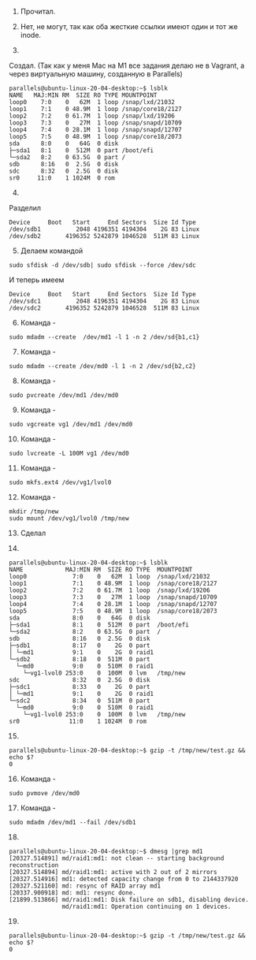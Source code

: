 1. Прочитал.

2. Нет, не могут, так как оба жесткие ссылки имеют один и тот же inode.

3.
Создал. (Так как у меня Mac на M1 все задания делаю не в Vagrant, а через виртуальную машину, созданную в Parallels)
```
parallels@ubuntu-linux-20-04-desktop:~$ lsblk
NAME   MAJ:MIN RM  SIZE RO TYPE MOUNTPOINT
loop0    7:0    0   62M  1 loop /snap/lxd/21032
loop1    7:1    0 48.9M  1 loop /snap/core18/2127
loop2    7:2    0 61.7M  1 loop /snap/lxd/19206
loop3    7:3    0   27M  1 loop /snap/snapd/10709
loop4    7:4    0 28.1M  1 loop /snap/snapd/12707
loop5    7:5    0 48.9M  1 loop /snap/core18/2073
sda      8:0    0   64G  0 disk 
├─sda1   8:1    0  512M  0 part /boot/efi
└─sda2   8:2    0 63.5G  0 part /
sdb      8:16   0  2.5G  0 disk 
sdc      8:32   0  2.5G  0 disk 
sr0     11:0    1 1024M  0 rom  
```
4. 
Разделил
```
Device     Boot   Start     End Sectors  Size Id Type
/dev/sdb1          2048 4196351 4194304    2G 83 Linux
/dev/sdb2       4196352 5242879 1046528  511M 83 Linux
```

5. Делаем командой 
```
sudo sfdisk -d /dev/sdb| sudo sfdisk --force /dev/sdc
```
И теперь имеем
```
Device     Boot   Start     End Sectors  Size Id Type
/dev/sdc1          2048 4196351 4194304    2G 83 Linux
/dev/sdc2       4196352 5242879 1046528  511M 83 Linux
```

6. Команда - 
```
sudo mdadm --create  /dev/md1 -l 1 -n 2 /dev/sd{b1,c1}
```

7. Команда - 
```
sudo mdadm --create /dev/md0 -l 1 -n 2 /dev/sd{b2,c2}
```

8. Команда - 
```
sudo pvcreate /dev/md1 /dev/md0
```

9. Команда -
```
sudo vgcreate vg1 /dev/md1 /dev/md0
```

10. Команда - 
```
sudo lvcreate -L 100M vg1 /dev/md0
```

11. Команда - 
```
sudo mkfs.ext4 /dev/vg1/lvol0
```

12. Команда - 
```
mkdir /tmp/new
sudo mount /dev/vg1/lvol0 /tmp/new
```

13. Сделал

14.

```
parallels@ubuntu-linux-20-04-desktop:~$ lsblk
NAME            MAJ:MIN RM  SIZE RO TYPE  MOUNTPOINT
loop0             7:0    0   62M  1 loop  /snap/lxd/21032
loop1             7:1    0 48.9M  1 loop  /snap/core18/2127
loop2             7:2    0 61.7M  1 loop  /snap/lxd/19206
loop3             7:3    0   27M  1 loop  /snap/snapd/10709
loop4             7:4    0 28.1M  1 loop  /snap/snapd/12707
loop5             7:5    0 48.9M  1 loop  /snap/core18/2073
sda               8:0    0   64G  0 disk  
├─sda1            8:1    0  512M  0 part  /boot/efi
└─sda2            8:2    0 63.5G  0 part  /
sdb               8:16   0  2.5G  0 disk  
├─sdb1            8:17   0    2G  0 part  
│ └─md1           9:1    0    2G  0 raid1 
└─sdb2            8:18   0  511M  0 part  
  └─md0           9:0    0  510M  0 raid1 
    └─vg1-lvol0 253:0    0  100M  0 lvm   /tmp/new
sdc               8:32   0  2.5G  0 disk  
├─sdc1            8:33   0    2G  0 part  
│ └─md1           9:1    0    2G  0 raid1 
└─sdc2            8:34   0  511M  0 part  
  └─md0           9:0    0  510M  0 raid1 
    └─vg1-lvol0 253:0    0  100M  0 lvm   /tmp/new
sr0              11:0    1 1024M  0 rom
```

15. 
```
parallels@ubuntu-linux-20-04-desktop:~$ gzip -t /tmp/new/test.gz && echo $?
0
```

16. Команда - 
```
sudo pvmove /dev/md0
```

17. Команда -

```
sudo mdadm /dev/md1 --fail /dev/sdb1
```

18.

```
parallels@ubuntu-linux-20-04-desktop:~$ dmesg |grep md1
[20327.514891] md/raid1:md1: not clean -- starting background reconstruction
[20327.514894] md/raid1:md1: active with 2 out of 2 mirrors
[20327.514916] md1: detected capacity change from 0 to 2144337920
[20327.521160] md: resync of RAID array md1
[20337.900918] md: md1: resync done.
[21899.513866] md/raid1:md1: Disk failure on sdb1, disabling device.
               md/raid1:md1: Operation continuing on 1 devices.
```

19.

```
parallels@ubuntu-linux-20-04-desktop:~$ gzip -t /tmp/new/test.gz && echo $?
0
```

